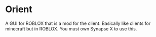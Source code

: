 # Orient
A GUI for ROBLOX that is a mod for the client. Basically like clients for minecraft but in ROBLOX. You must own Synapse X to use this.
